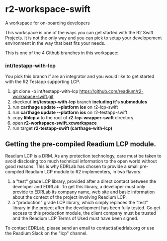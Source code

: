 # r2-workspace-swift
A workspace for on-boarding developers

This workspace is one of the ways you can get started with the R2 Swift Projects. It is not the only way and you can pick to setup your developement environment in the way that best fits your needs.

This is one of the 4 Github branches in this workspace:

### int/testapp-with-lcp
You pick this branch if are an integrator and you would like to get started with the R2 Testapp supporting LCP. 

1. git clone -b int/testapp-with-lcp https://github.com/readium/r2-workspace-swift.git
2. ckeckout **int/testapp-with-lcp** branch **including it's submodules**
3. run **carthage update --platform ios** on r2-lcp-swift
3. run **carthage update --platform ios** on r2-testapp-swift
4. copy **liblcp.a** to the root of **r2-lcp-wrapper-swift** directory
5. open **r2-workspace-swift.xcworkspace**
6. run target **r2-testapp-swift (carthage-with-lcp)**


## Getting the pre-compiled Readium LCP module.

Readium LCP is a DRM. As any protection technology, care must be taken to avoid disclosing too much technical information to the open world without good reasons. This is why EDRLab has chosen to provide a small pre-compiled Readium LCP module to R2 implementers, in two flavors:

1. a "test" grade LCP library, provided after a direct contact between the developer and EDRLab. To get this library, a developer must only provide to EDRLab its company name, web site and basic information about the context of the project involving Readium LCP.
2.  a "production" grade LCP library, which simply replaces the "test" library in the project after the development has been fully tested. Go get access to this production module, the client company must be trusted and the Readium LCP Terms of Used must have been signed.

To contact EDRLab, please send an email to contact(at)edrlab.org or use the Readium Slack on the "lcp" channel.

